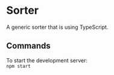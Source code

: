 # Sorter

A generic sorter that is using TypeScript.

## Commands

To start the development server:\
`npm start`
